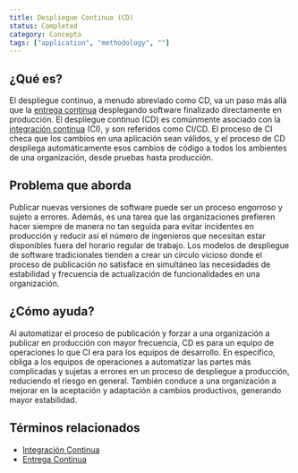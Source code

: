 ```yaml
---
title: Despliegue Continuo (CD)
status: Completed
category: Concepto
tags: ["application", "methodology", ""]
---
```


## ¿Qué es?

El despliegue continuo, a menudo abreviado como CD, va un paso más allá que la [entrega continua](/es/continuous-delivery/)
desplegando software finalizado directamente en producción.
El despliegue continuo (CD) es comúnmente asociado con la [integración continua](/es/continuous-integration/) (CI),
y son referidos como CI/CD.
El proceso de CI checa que los cambios en una aplicación sean válidos,
y el proceso de CD despliega automáticamente esos cambios de código a todos los ambientes de una organización, desde pruebas hasta producción.

## Problema que aborda

Publicar nuevas versiones de software puede ser un proceso engorroso y sujeto a errores.
Además, es una tarea que las organizaciones prefieren hacer siempre de manera no tan seguida para evitar incidentes en producción
y reducir así el número de ingenieros que necesitan estar disponibles fuera del horario regular de trabajo.
Los modelos de despliegue de software tradicionales tienden a crear un circulo vicioso
donde el proceso de publicación no satisface en simultáneo las necesidades de estabilidad y frecuencia de actualización de funcionalidades en una organización.

## ¿Cómo ayuda?

Al automatizar el proceso de publicación y forzar a una organización a publicar en producción con mayor frecuencia,
CD es para un equipo de operaciones lo que CI era para los equipos de desarrollo.
En específico, obliga a los equipos de operaciones a automatizar las partes más complicadas y sujetas a errores en un proceso de despliegue a producción, reduciendo el riesgo en general.
También conduce a una organización a mejorar en la aceptación y adaptación a cambios productivos, generando mayor estabilidad.

## Términos relacionados

* [Integración Continua](/es/continuous-integration/)
* [Entrega Continua](/es/continuous-delivery/)

